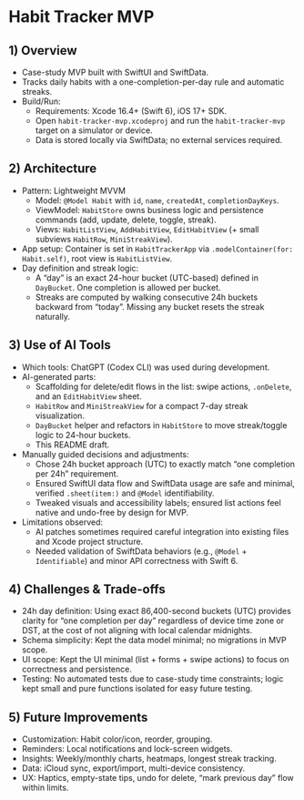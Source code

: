 # Habit Tracker MVP

## 1) Overview
- Case-study MVP built with SwiftUI and SwiftData.
- Tracks daily habits with a one-completion-per-day rule and automatic streaks.
- Build/Run:
  - Requirements: Xcode 16.4+ (Swift 6), iOS 17+ SDK.
  - Open `habit-tracker-mvp.xcodeproj` and run the `habit-tracker-mvp` target on a simulator or device.
  - Data is stored locally via SwiftData; no external services required.

## 2) Architecture
- Pattern: Lightweight MVVM
  - Model: `@Model Habit` with `id`, `name`, `createdAt`, `completionDayKeys`.
  - ViewModel: `HabitStore` owns business logic and persistence commands (add, update, delete, toggle, streak).
  - Views: `HabitListView`, `AddHabitView`, `EditHabitView` (+ small subviews `HabitRow`, `MiniStreakView`).
 - App setup: Container is set in `HabitTrackerApp` via `.modelContainer(for: Habit.self)`, root view is `HabitListView`.
- Day definition and streak logic:
  - A “day” is an exact 24-hour bucket (UTC-based) defined in `DayBucket`. One completion is allowed per bucket.
  - Streaks are computed by walking consecutive 24h buckets backward from “today”. Missing any bucket resets the streak naturally.

## 3) Use of AI Tools
- Which tools: ChatGPT (Codex CLI) was used during development.
- AI-generated parts:
  - Scaffolding for delete/edit flows in the list: swipe actions, `.onDelete`, and an `EditHabitView` sheet.
  - `HabitRow` and `MiniStreakView` for a compact 7-day streak visualization.
  - `DayBucket` helper and refactors in `HabitStore` to move streak/toggle logic to 24-hour buckets.
  - This README draft.
- Manually guided decisions and adjustments:
  - Chose 24h bucket approach (UTC) to exactly match “one completion per 24h” requirement.
  - Ensured SwiftUI data flow and SwiftData usage are safe and minimal, verified `.sheet(item:)` and `@Model` identifiability.
  - Tweaked visuals and accessibility labels; ensured list actions feel native and undo-free by design for MVP.
- Limitations observed:
  - AI patches sometimes required careful integration into existing files and Xcode project structure.
  - Needed validation of SwiftData behaviors (e.g., `@Model` + `Identifiable`) and minor API correctness with Swift 6.

## 4) Challenges & Trade-offs
- 24h day definition: Using exact 86,400-second buckets (UTC) provides clarity for “one completion per day” regardless of device time zone or DST, at the cost of not aligning with local calendar midnights.
- Schema simplicity: Kept the data model minimal; no migrations in MVP scope.
- UI scope: Kept the UI minimal (list + forms + swipe actions) to focus on correctness and persistence.
- Testing: No automated tests due to case-study time constraints; logic kept small and pure functions isolated for easy future testing.

## 5) Future Improvements
- Customization: Habit color/icon, reorder, grouping.
- Reminders: Local notifications and lock-screen widgets.
- Insights: Weekly/monthly charts, heatmaps, longest streak tracking.
- Data: iCloud sync, export/import, multi-device consistency.
- UX: Haptics, empty-state tips, undo for delete, “mark previous day” flow within limits.
 
